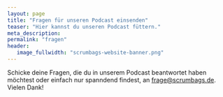 ```yaml
---
layout: page
title: "Fragen für unseren Podcast einsenden"
teaser: "Hier kannst du unseren Podcast füttern."
meta_description:
permalink: "fragen"
header:
   image_fullwidth: "scrumbags-website-banner.png"
---
```


Schicke deine Fragen, die du in unserem Podcast beantwortet haben möchtest oder einfach nur spanndend findest, an <a href="mailto:frage@scrumbags.de">frage@scrumbags.de</a>. Vielen Dank!

